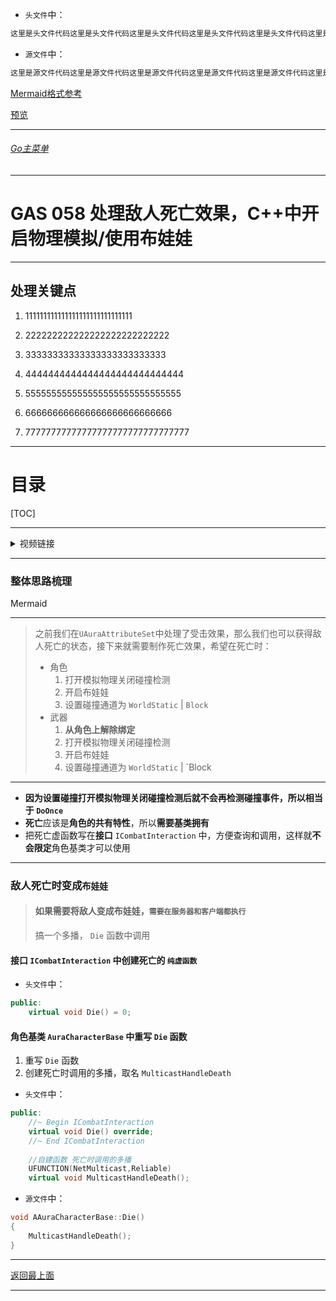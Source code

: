 

+ `头文件`中：
```cpp
这里是头文件代码这里是头文件代码这里是头文件代码这里是头文件代码这里是头文件代码这里是头文件代码
```

+ `源文件`中：
```cpp
这里是源文件代码这里是源文件代码这里是源文件代码这里是源文件代码这里是源文件代码这里是源文件代码
```

[Mermaid格式参考](https://github.com/liyunlong618/LiYunLongKnowledgeLibrary/blob/main/Mermaid%E6%A0%BC%E5%BC%8F%E5%8F%82%E8%80%83.md)

[预览](https://github.com/liyunlong618/LiYunLongKnowledgeLibrary/tree/main/UECPP/Models/GAS/GAS_2_Aura)



___________________________________________________________________________________________
###### [Go主菜单](../MainMenu.md)
___________________________________________________________________________________________

# GAS 058 处理敌人死亡效果，C++中开启物理模拟/使用布娃娃

___________________________________________________________________________________________

## 处理关键点

1. 111111111111111111111111111111

2. 222222222222222222222222222

3. 33333333333333333333333333

4. 4444444444444444444444444444

5. 555555555555555555555555555555

6. 666666666666666666666666666

7. 77777777777777777777777777777777

___________________________________________________________________________________________

# 目录


[TOC]


___________________________________________________________________________________________

<details>
<summary>视频链接</summary>

[6. Activating the Enemy Hit React Ability_哔哩哔哩_bilibili](https://www.bilibili.com/video/BV1JD421E7yC?p=135&vd_source=9e1e64122d802b4f7ab37bd325a89e6c)

</details>

___________________________________________________________________________________________

### 整体思路梳理

Mermaid

___________________________________________________________________________________________
> 之前我们在`UAuraAttributeSet`中处理了受击效果，那么我们也可以获得敌人死亡的状态，接下来就需要制作死亡效果，希望在死亡时：
> - 角色
>    1. 打开模拟物理关闭碰撞检测
>    2. 开启布娃娃
>    3. 设置碰撞通道为 `WorldStatic` | `Block`
> - 武器
>    1. **从角色上解除绑定**
>    2. 打开模拟物理关闭碰撞检测
>    3. 开启布娃娃
>    4. 设置碰撞通道为 `WorldStatic` | `Block
---
- **因为设置碰撞打开模拟物理关闭碰撞检测后就不会再检测碰撞事件，所以相当于 `DoOnce`** 
- **死亡**应该是**角色的共有特性**，所以**需要基类拥有**
- 把死亡虚函数写在**接口** `ICombatInteraction` 中，方便查询和调用，这样就**不会限定**角色基类才可以使用
---
### 敌人死亡时变成`布娃娃`

> #### 如果需要将敌人变成布娃娃，`需要在服务器和客户端都执行`
> 搞一个多播， `Die` 函数中调用
#### 接口 `ICombatInteraction` 中创建死亡的 `纯虚函数`

+ `头文件`中：
```cpp
public:
	virtual void Die() = 0;
```

#### 角色基类 `AuraCharacterBase` 中重写 `Die` 函数

1. 重写 `Die` 函数
2. 创建死亡时调用的多播，取名 `MulticastHandleDeath`

+ `头文件`中：
```cpp
public:
	//~ Begin ICombatInteraction  
	virtual void Die() override;  
	//~ End ICombatInteraction  
  
	//自建函数 死亡时调用的多播  
	UFUNCTION(NetMulticast,Reliable)  
	virtual void MulticastHandleDeath();
```

+ `源文件`中：
```cpp
void AAuraCharacterBase::Die()  
{  
    MulticastHandleDeath();  
}

```













___________________________________________________________________________________________

[返回最上面](#Go主菜单)

___________________________________________________________________________________________